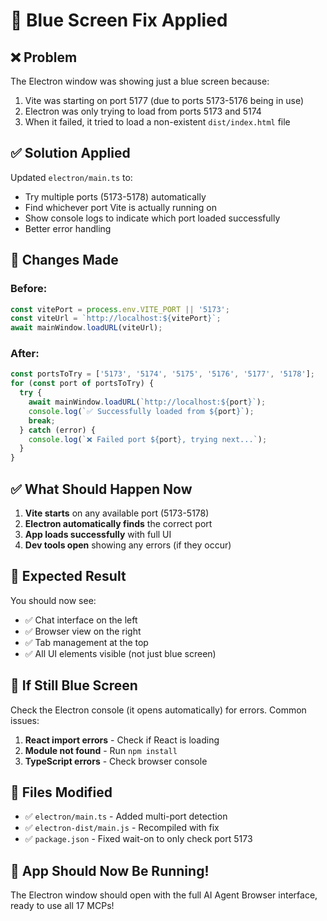 # 🔧 Blue Screen Fix Applied

## ❌ Problem
The Electron window was showing just a blue screen because:
1. Vite was starting on port 5177 (due to ports 5173-5176 being in use)
2. Electron was only trying to load from ports 5173 and 5174
3. When it failed, it tried to load a non-existent `dist/index.html` file

## ✅ Solution Applied

Updated `electron/main.ts` to:
- Try multiple ports (5173-5178) automatically
- Find whichever port Vite is actually running on
- Show console logs to indicate which port loaded successfully
- Better error handling

## 🚀 Changes Made

### Before:
```typescript
const vitePort = process.env.VITE_PORT || '5173';
const viteUrl = `http://localhost:${vitePort}`;
await mainWindow.loadURL(viteUrl);
```

### After:
```typescript
const portsToTry = ['5173', '5174', '5175', '5176', '5177', '5178'];
for (const port of portsToTry) {
  try {
    await mainWindow.loadURL(`http://localhost:${port}`);
    console.log(`✅ Successfully loaded from ${port}`);
    break;
  } catch (error) {
    console.log(`❌ Failed port ${port}, trying next...`);
  }
}
```

## ✅ What Should Happen Now

1. **Vite starts** on any available port (5173-5178)
2. **Electron automatically finds** the correct port
3. **App loads successfully** with full UI
4. **Dev tools open** showing any errors (if they occur)

## 🎯 Expected Result

You should now see:
- ✅ Chat interface on the left
- ✅ Browser view on the right
- ✅ Tab management at the top
- ✅ All UI elements visible (not just blue screen)

## 🐛 If Still Blue Screen

Check the Electron console (it opens automatically) for errors. Common issues:

1. **React import errors** - Check if React is loading
2. **Module not found** - Run `npm install`
3. **TypeScript errors** - Check browser console

## 📝 Files Modified

- ✅ `electron/main.ts` - Added multi-port detection
- ✅ `electron-dist/main.js` - Recompiled with fix
- ✅ `package.json` - Fixed wait-on to only check port 5173

## 🚀 App Should Now Be Running!

The Electron window should open with the full AI Agent Browser interface, ready to use all 17 MCPs!
